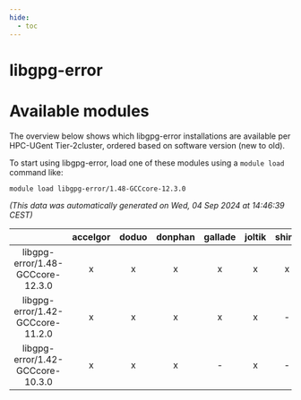 ```yaml
---
hide:
  - toc
---
```


libgpg-error
============

# Available modules


The overview below shows which libgpg-error installations are available per HPC-UGent Tier-2cluster, ordered based on software version (new to old).

To start using libgpg-error, load one of these modules using a `module load` command like:

```shell
module load libgpg-error/1.48-GCCcore-12.3.0
```

*(This data was automatically generated on Wed, 04 Sep 2024 at 14:46:39 CEST)*  

| |accelgor|doduo|donphan|gallade|joltik|shinx|skitty|
| :---: | :---: | :---: | :---: | :---: | :---: | :---: | :---: |
|libgpg-error/1.48-GCCcore-12.3.0|x|x|x|x|x|x|x|
|libgpg-error/1.42-GCCcore-11.2.0|x|x|x|x|x|-|x|
|libgpg-error/1.42-GCCcore-10.3.0|x|x|x|-|x|-|x|
